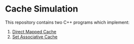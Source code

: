 # Cache Simulation 
This repository contains two C++ programs which implement: 
1. [Direct Mapped Cache](https://github.com/ehsanyousefzadehasl/Cache_Simulation/blob/master/Direct_Mapped_Cache/directMapped.cpp)
2. [Set Associative Cache](https://github.com/ehsanyousefzadehasl/Cache_Simulation/blob/master/Set_Associatvie_Cache/setAssociativeCache.cpp)
